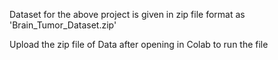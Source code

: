 Dataset for the above project is given in zip file format as 'Brain_Tumor_Dataset.zip'


Upload the zip file of Data after opening in Colab to run the file
